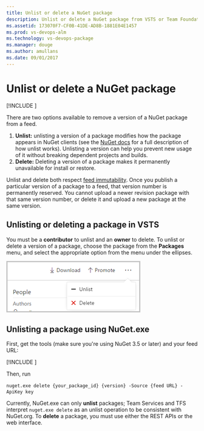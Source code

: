 ```yaml
---
title: Unlist or delete a NuGet package
description: Unlist or delete a NuGet package from VSTS or Team Foundation Server to discourage or prevent its usage 
ms.assetid: 173070F7-CF0B-41DE-AD8B-1881E04E1457
ms.prod: vs-devops-alm
ms.technology: vs-devops-package
ms.manager: douge
ms.author: amullans
ms.date: 09/01/2017
---
```


# Unlist or delete a NuGet package

[!INCLUDE [](../_shared/availability-nuget.md)]

There are two options available to remove a version of a NuGet package from a feed.

1. **Unlist:** unlisting a version of a package modifies how the package appears in NuGet clients (see the [NuGet docs](https://docs.microsoft.com/en-us/nuget/policies/deleting-packages) for a full description of how unlist works).
Unlisting a version can help you prevent new usage of it without breaking dependent projects and builds.
2. **Delete:** Deleting a version of a package makes it permanently unavailable for install or restore.

Unlist and delete both respect [feed immutability](../feeds/immutability.md). Once you publish a particular version of a package to a feed, that version number is permanently reserved. 
You cannot upload a newer revision package with that same version number, or delete it and upload a new package at the same version.

## Unlisting or deleting a package in VSTS

You must be a **contributor** to unlist and an **owner** to delete.
To unlist or delete a version of a package, choose the package from the **Packages** menu, and select the appropriate option from the menu under the ellipses. 

![Unlist and delete buttons](_img/unlist-and-delete.png)

## Unlisting a package using NuGet.exe
First, get the tools (make sure you're using NuGet 3.5 or later) and your feed URL:

[!INCLUDE [](../_shared/nuget-publish-endpoint.md)]

Then, run

```no-highlight
nuget.exe delete {your_package_id} {version} -Source {feed URL} -ApiKey key
```

Currently, NuGet.exe can only **unlist** packages; Team Services and TFS interpret `nuget.exe delete` as an unlist operation to be consistent with NuGet.org. To **delete** a package, you must use either the REST APIs or the web interface. 